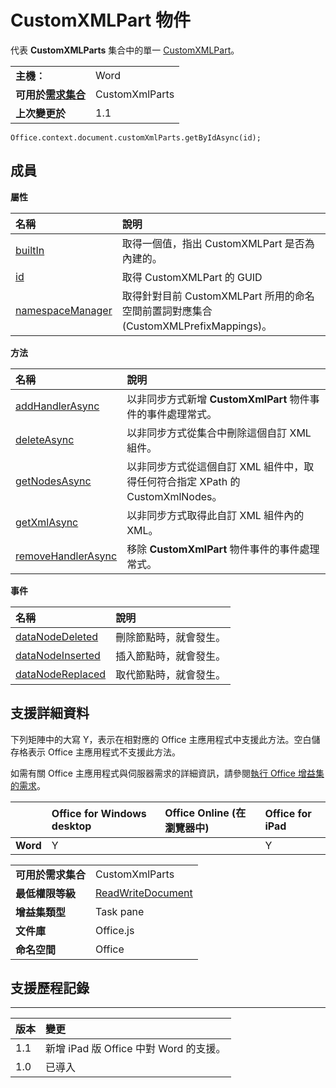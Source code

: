
# CustomXMLPart 物件
代表 **CustomXMLParts** 集合中的單一 [CustomXMLPart](../../reference/shared/customxmlparts.customxmlparts.md)。

|||
|:-----|:-----|
|**主機︰**|Word|
|**可用於[需求集合](../../docs/overview/specify-office-hosts-and-api-requirements.md)**|CustomXmlParts|
|**上次變更於**|1.1|

```
Office.context.document.customXmlParts.getByIdAsync(id);
```


## 成員


**屬性**


|**名稱**|**說明**|
|:-----|:-----|
|[builtIn](../../reference/shared/customxmlpart.builtin.md)|取得一個值，指出 CustomXMLPart 是否為內建的。|
|[id](../../reference/shared/customxmlpart.id.md)|取得 CustomXMLPart 的 GUID|
|[namespaceManager](../../reference/shared/customxmlpart.namespacemanager.md)|取得針對目前 CustomXMLPart 所用的命名空間前置詞對應集合 (CustomXMLPrefixMappings)。|

**方法**


|**名稱**|**說明**|
|:-----|:-----|
|[addHandlerAsync](../../reference/shared/customxmlpart.addhandlerasync.md)|以非同步方式新增 **CustomXmlPart** 物件事件的事件處理常式。|
|[deleteAsync](../../reference/shared/customxmlpart.deleteasync.md)|以非同步方式從集合中刪除這個自訂 XML 組件。|
|[getNodesAsync](../../reference/shared/customxmlpart.getnodesasync.md)|以非同步方式從這個自訂 XML 組件中，取得任何符合指定 XPath 的 CustomXmlNodes。|
|[getXmlAsync](../../reference/shared/customxmlpart.getxmlasync.md)|以非同步方式取得此自訂 XML 組件內的 XML。|
|[removeHandlerAsync](../../reference/shared/customxmlpart.removehandlerasync.md)|移除 **CustomXmlPart** 物件事件的事件處理常式。|

**事件**


|**名稱**|**說明**|
|:-----|:-----|
|[dataNodeDeleted](../../reference/shared/customxmlpart.datanodedeleted.event.md)|刪除節點時，就會發生。|
|[dataNodeInserted](../../reference/shared/customxmlpart.datanodeinserted.event.md)|插入節點時，就會發生。|
|[dataNodeReplaced](../../reference/shared/customxmlpart.datanodereplaced.event.md)|取代節點時，就會發生。|

## 支援詳細資料


下列矩陣中的大寫 Y，表示在相對應的 Office 主應用程式中支援此方法。空白儲存格表示 Office 主應用程式不支援此方法。

如需有關 Office 主應用程式與伺服器需求的詳細資訊，請參閱[執行 Office 增益集的需求](../../docs/overview/requirements-for-running-office-add-ins.md)。


||**Office for Windows desktop**|**Office Online (在瀏覽器中)**|**Office for iPad**|
|:-----|:-----|:-----|:-----|
|**Word**|Y||Y|

|||
|:-----|:-----|
|**可用於需求集合**|CustomXmlParts|
|**最低權限等級**|[ReadWriteDocument](../../docs/develop/requesting-permissions-for-api-use-in-content-and-task-pane-add-ins.md)|
|**增益集類型**|Task pane|
|**文件庫**|Office.js|
|**命名空間**|Office|

## 支援歷程記錄



****


|**版本**|**變更**|
|:-----|:-----|
|1.1|新增 iPad 版 Office 中對 Word 的支援。|
|1.0|已導入|
